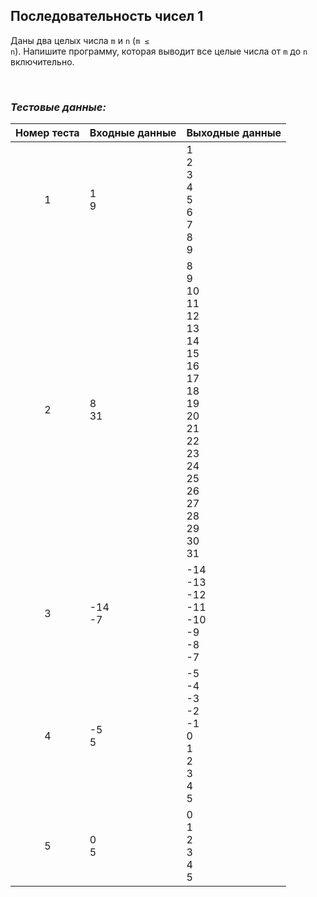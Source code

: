 ## Последовательность чисел 1

Даны два целых числа <code>m</code> и <code>n</code> (<code>m ≤ n</code>).
Напишите программу, которая выводит все целые числа от <code>m</code> до <code>n</code> включительно.

<br>

### *Тестовые данные:*

| Номер теста | Входные данные | Выходные данные                                                                                                                            |
|:-----------:|----------------|--------------------------------------------------------------------------------------------------------------------------------------------|
|      1      | 1<br>9         | 1<br>2<br>3<br>4<br>5<br>6<br>7<br>8<br>9                                                                                                  |
|      2      | 8<br>31        | 8<br>9<br>10<br>11<br>12<br>13<br>14<br>15<br>16<br>17<br>18<br>19<br>20<br>21<br>22<br>23<br>24<br>25<br>26<br>27<br>28<br>29<br>30<br>31 |
|      3      | -14<br>-7      | -14<br>-13<br>-12<br>-11<br>-10<br>-9<br>-8<br>-7                                                                                          |
|      4      | -5<br>5        | -5<br>-4<br>-3<br>-2<br>-1<br>0<br>1<br>2<br>3<br>4<br>5                                                                                   |
|      5      | 0<br>5         | 0<br>1<br>2<br>3<br>4<br>5                                                                                                                 |